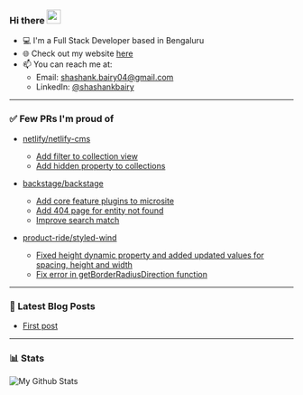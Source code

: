 ### Hi there <a href="https://www.gautamkrishnar.com/"><img src="https://media.giphy.com/media/hvRJCLFzcasrR4ia7z/giphy.gif" width="25px"></a>

- 💻 I'm a Full Stack Developer based in Bengaluru
- 🌐 Check out my website [here](https://shashankbairy.netlify.app/)
- 📫 You can reach me at:
  - Email: <a href="mailto: shashank.bairy04@gmail.com">shashank.bairy04@gmail.com</a>
  - LinkedIn: [@shashankbairy](https://www.linkedin.com/in/shashankbairy/)

---

### ✅ Few PRs I'm proud of

- [netlify/netlify-cms](https://github.com/netlify/netlify-cms)

  - [Add filter to collection view](https://github.com/netlify/netlify-cms/pull/3741)
  - [Add hidden property to collections](https://github.com/netlify/netlify-cms/pull/3643)

- [backstage/backstage](https://github.com/backstage/backstage)

  - [Add core feature plugins to microsite](https://github.com/backstage/backstage/pull/5151)
  - [Add 404 page for entity not found](https://github.com/backstage/backstage/pull/2623)
  - [Improve search match](https://github.com/backstage/backstage/pull/3365)

- [product-ride/styled-wind](https://github.com/product-ride/styled-wind)

  - [Fixed height dynamic property and added updated values for spacing, height and width](https://github.com/product-ride/styled-wind/pull/23)
  - [Fix error in getBorderRadiusDirection function](https://github.com/product-ride/styled-wind/pull/19)

---

### 📔 Latest Blog Posts

<!-- BLOG-POST-LIST:START -->
- [First post](https://shashankbairy.netlify.app/posts/first-post/)
<!-- BLOG-POST-LIST:END -->

---

### 📊 Stats

![My Github Stats](https://github-readme-stats.vercel.app/api?username=BA1RY&show_icons=true&title_color=fff&icon_color=79ff97&text_color=9f9f9f&bg_color=151515)
